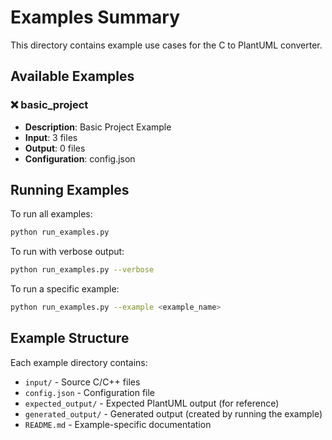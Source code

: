 # Examples Summary

This directory contains example use cases for the C to PlantUML converter.

## Available Examples

### ❌ basic_project
- **Description**: Basic Project Example
- **Input**: 3 files
- **Output**: 0 files
- **Configuration**: config.json

## Running Examples

To run all examples:
```bash
python run_examples.py
```

To run with verbose output:
```bash
python run_examples.py --verbose
```

To run a specific example:
```bash
python run_examples.py --example <example_name>
```

## Example Structure

Each example directory contains:
- `input/` - Source C/C++ files
- `config.json` - Configuration file
- `expected_output/` - Expected PlantUML output (for reference)
- `generated_output/` - Generated output (created by running the example)
- `README.md` - Example-specific documentation

